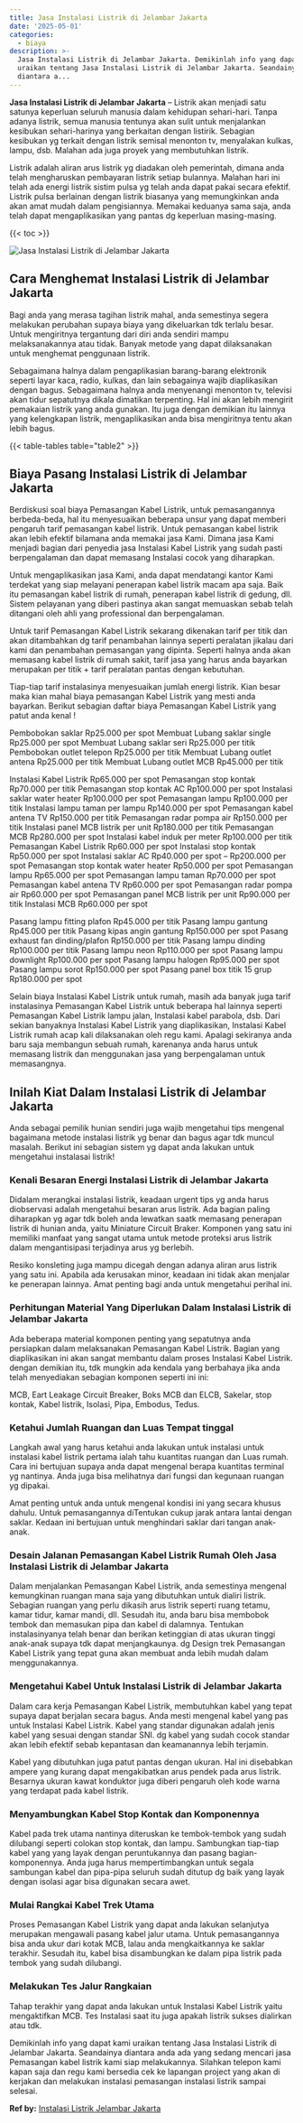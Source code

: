```yaml
---
title: Jasa Instalasi Listrik di Jelambar Jakarta
date: '2025-05-01'
categories:
  - biaya
description: >-
  Jasa Instalasi Listrik di Jelambar Jakarta. Demikinlah info yang dapat kami
  uraikan tentang Jasa Instalasi Listrik di Jelambar Jakarta. Seandainya
  diantara a...
---
```


**Jasa Instalasi Listrik di Jelambar Jakarta** – Listrik akan menjadi satu satunya keperluan seluruh manusia dalam kehidupan sehari-hari. Tanpa adanya listrik, semua manusia tentunya akan sulit untuk menjalankan kesibukan sehari-harinya yang berkaitan dengan listirik. Sebagian kesibukan yg terkait dengan listrik semisal menonton tv, menyalakan kulkas, lampu, dsb. Malahan ada juga proyek yang membutuhkan listrik.

Listrik adalah aliran arus listrik yg diadakan oleh pemerintah, dimana anda telah mengharuskan pembayaran listrik setiap bulannya. Malahan hari ini telah ada energi listrik sistim pulsa yg telah anda dapat pakai secara efektif. Listrik pulsa berlainan dengan listrik biasanya yang memungkinkan anda akan amat mudah dalam pengisiannya. Memakai keduanya sama saja, anda telah dapat mengaplikasikan yang pantas dg keperluan masing-masing.

{{< toc >}}

![Jasa Instalasi Listrik di Jelambar Jakarta](/images/instalasi-listrik-murah15.png)

## Cara Menghemat Instalasi Listrik di Jelambar Jakarta

Bagi anda yang merasa tagihan listrik mahal, anda semestinya segera melakukan perubahan supaya biaya yang dikeluarkan tdk terlalu besar. Untuk mengiritnya tergantung dari diri anda sendiri mampu melaksanakannya atau tidak. Banyak metode yang dapat dilaksanakan untuk menghemat penggunaan listrik.

Sebagaimana halnya dalam pengaplikasian barang-barang elektronik seperti layar kaca, radio, kulkas, dan lain sebagainya wajib diaplikasikan dengan bagus. Sebagaimana halnya anda menyenangi menonton tv, televisi akan tidur sepatutnya dikala dimatikan terpenting. Hal ini akan lebih mengirit pemakaian listrik yang anda gunakan. Itu juga dengan demikian itu lainnya yang kelengkapan listrik, mengaplikasikan anda bisa mengiritnya tentu akan lebih bagus.

{{< table-tables table="table2" >}}

## Biaya Pasang Instalasi Listrik di Jelambar Jakarta

Berdiskusi soal biaya Pemasangan Kabel Listrik, untuk pemasangannya berbeda-beda, hal itu menyesuaikan beberapa unsur yang dapat memberi pengaruh tarif pemasangan kabel listrik. Untuk pemasangan kabel listrik akan lebih efektif bilamana anda memakai jasa Kami. Dimana jasa Kami menjadi bagian dari penyedia jasa Instalasi Kabel Listrik yang sudah pasti berpengalaman dan dapat memasang Instalasi cocok yang diharapkan.

Untuk mengaplikasikan jasa Kami, anda dapat mendatangi kantor Kami terdekat yang siap melayani penerapan kabel listrik macam apa saja. Baik itu pemasangan kabel listrik di rumah, penerapan kabel listrik di gedung, dll. Sistem pelayanan yang diberi pastinya akan sangat memuaskan sebab telah ditangani oleh ahli yang professional dan berpengalaman.

Untuk tarif Pemasangan Kabel Listrik sekarang dikenakan tarif per titik dan akan ditambahkan dg tarif penambahan lainnya seperti peralatan jikalau dari kami dan penambahan pemasangan yang dipinta. Seperti halnya anda akan memasang kabel listrik di rumah sakit, tarif jasa yang harus anda bayarkan merupakan per titik + tarif peralatan pantas dengan kebutuhan.

Tiap-tiap tarif instalasinya menyesuaikan jumlah energi listrik. Kian besar maka kian mahal biaya pemasangan Kabel Listrik yang mesti anda bayarkan. Berikut sebagian daftar biaya Pemasangan Kabel Listrik yang patut anda kenal !

Pembobokan saklar Rp25.000 per spot Membuat Lubang saklar single Rp25.000 per spot Membuat Lubang saklar seri Rp25.000 per titik Pembobokan outlet telepon Rp25.000 per titik Membuat Lubang outlet antena Rp25.000 per titik Membuat Lubang outlet MCB Rp45.000 per titik

Instalasi Kabel Listrik Rp65.000 per spot Pemasangan stop kontak Rp70.000 per titik Pemasangan stop kontak AC Rp100.000 per spot Instalasi saklar water heater Rp100.000 per spot Pemasangan lampu Rp100.000 per titik Instalasi lampu taman per lampu Rp140.000 per spot Pemasangan kabel antena TV Rp150.000 per titik Pemasangan radar pompa air Rp150.000 per titik Instalasi panel MCB listrik per unit Rp180.000 per titik Pemasangan MCB Rp280.000 per spot Instalasi kabel induk per meter Rp100.000 per titik Pemasangan Kabel Listrik Rp60.000 per spot Instalasi stop kontak Rp50.000 per spot Instalasi saklar AC Rp40.000 per spot – Rp200.000 per spot Pemasangan stop kontak water heater Rp50.000 per spot Pemasangan lampu Rp65.000 per spot Pemasangan lampu taman Rp70.000 per spot Pemasangan kabel antena TV Rp60.000 per spot Pemasangan radar pompa air Rp60.000 per spot Pemasangan panel MCB listrik per unit Rp90.000 per titik Instalasi MCB Rp60.000 per spot

Pasang lampu fitting plafon Rp45.000 per titik Pasang lampu gantung Rp45.000 per titik Pasang kipas angin gantung Rp150.000 per spot Pasang exhaust fan dinding/plafon Rp150.000 per titik Pasang lampu dinding Rp100.000 per titik Pasang lampu neon Rp110.000 per spot Pasang lampu downlight Rp100.000 per spot Pasang lampu halogen Rp95.000 per spot Pasang lampu sorot Rp150.000 per spot Pasang panel box titik 15 grup Rp180.000 per spot

Selain biaya Instalasi Kabel Listrik untuk rumah, masih ada banyak juga tarif instalasinya Pemasangan Kabel Listrik untuk beberapa hal lainnya seperti Pemasangan Kabel Listrik lampu jalan, Instalasi kabel parabola, dsb. Dari sekian banyaknya Instalasi Kabel Listrik yang diaplikasikan, Instalasi Kabel Listrik rumah acap kali dilaksanakan oleh regu kami. Apalagi sekiranya anda baru saja membangun sebuah rumah, karenanya anda harus untuk memasang listrik dan menggunakan jasa yang berpengalaman untuk memasangnya.

## Inilah Kiat Dalam Instalasi Listrik di Jelambar Jakarta


Anda sebagai pemilik hunian sendiri juga wajib mengetahui tips mengenal bagaimana metode instalasi listrik yg benar dan bagus agar tdk muncul masalah. Berikut ini sebagian sistem yg dapat anda lakukan untuk mengetahui instalasai listrik!

### Kenali Besaran Energi Instalasi Listrik di Jelambar Jakarta

Didalam merangkai instalasi listrik, keadaan urgent tips yg anda harus diobservasi adalah mengetahui besaran arus listrik. Ada bagian paling diharapkan yg agar tdk boleh anda lewatkan saatk memasang penerapan listrik di hunian anda, yaitu Miniature Circuit Braker. Komponen yang satu ini memiliki manfaat yang sangat utama untuk metode proteksi arus listrik dalam mengantisipasi terjadinya arus yg berlebih.

Resiko konsleting juga mampu dicegah dengan adanya aliran arus listrik yang satu ini. Apabila ada kerusakan minor, keadaan ini tidak akan menjalar ke penerapan lainnya. Amat penting bagi anda untuk mengetahui perihal ini.

### Perhitungan Material Yang Diperlukan Dalam Instalasi Listrik di Jelambar Jakarta

Ada beberapa material komponen penting yang sepatutnya anda persiapkan dalam melaksanakan Pemasangan Kabel Listrik. Bagian yang diaplikasikan ini akan sangat membantu dalam proses Instalasi Kabel Listrik. dengan demikian itu, tdk mungkin ada kendala yang berbahaya jika anda telah menyediakan sebagian komponen seperti ini ini:

MCB, Eart Leakage Circuit Breaker, Boks MCB dan ELCB, Sakelar, stop kontak, Kabel listrik, Isolasi, Pipa, Embodus, Tedus.

### Ketahui Jumlah Ruangan dan Luas Tempat tinggal

Langkah awal yang harus ketahui anda lakukan untuk instalasi untuk instalasi kabel listrik pertama ialah tahu kuantitas ruangan dan Luas rumah. Cara ini bertujuan supaya anda dapat mengenal berapa kuantitas terminal yg nantinya. Anda juga bisa melihatnya dari fungsi dan kegunaan ruangan yg dipakai.

Amat penting untuk anda untuk mengenal kondisi ini yang secara khusus dahulu. Untuk pemasangannya diTentukan cukup jarak antara lantai dengan saklar. Kedaan ini bertujuan untuk menghindari saklar dari tangan anak-anak.

### Desain Jalanan Pemasangan Kabel Listrik Rumah Oleh Jasa Instalasi Listrik di Jelambar Jakarta

Dalam menjalankan Pemasangan Kabel Listrik, anda semestinya mengenal kemungkinan ruangan mana saja yang dibutuhkan untuk dialiri listrik. Sebagian ruangan yang perlu dikasih arus listrik seperti ruang tetamu, kamar tidur, kamar mandi, dll. Sesudah itu, anda baru bisa membobok tembok dan memasukan pipa dan kabel di dalamnya. Tentukan instalasinyanya telah benar dan berikan ketinggian di atas ukuran tinggi anak-anak supaya tdk dapat menjangkaunya. dg Design trek Pemasangan Kabel Listrik yang tepat guna akan membuat anda lebih mudah dalam menggunakannya.

### Mengetahui Kabel Untuk Instalasi Listrik di Jelambar Jakarta

Dalam cara kerja Pemasangan Kabel Listrik, membutuhkan kabel yang tepat supaya dapat berjalan secara bagus. Anda mesti mengenal kabel yang pas untuk Instalasi Kabel Listrik. Kabel yang standar digunakan adalah jenis kabel yang sesuai dengan standar SNI. dg kabel yang sudah cocok standar akan lebih efektif sebab kepantasan dan keamanannya lebih terjamin.

Kabel yang dibutuhkan juga patut pantas dengan ukuran. Hal ini disebabkan ampere yang kurang dapat mengakibatkan arus pendek pada arus listrik. Besarnya ukuran kawat konduktor juga diberi pengaruh oleh kode warna yang terdapat pada kabel listrik.

### Menyambungkan Kabel Stop Kontak dan Komponennya

Kabel pada trek utama nantinya diteruskan ke tembok-tembok yang sudah dilubangi seperti colokan stop kontak, dan lampu. Sambungkan tiap-tiap kabel yang yang layak dengan peruntukannya dan pasang bagian-komponennya. Anda juga harus mempertimbangkan untuk segala sambungan kabel dan pipa-pipa seluruh sudah ditutup dg baik yang layak dengan isolasi agar bisa digunakan secara awet.

### Mulai Rangkai Kabel Trek Utama

Proses Pemasangan Kabel Listrik yang dapat anda lakukan selanjutya merupakan mengawali pasang kabel jalur utama. Untuk pemasangannya bisa anda ukur dari kotak MCB, lalau anda mengkaitkannya ke saklar terakhir. Sesudah itu, kabel bisa disambungkan ke dalam pipa listrik pada tembok yang sudah dilubangi.

### Melakukan Tes Jalur Rangkaian

Tahap terakhir yang dapat anda lakukan untuk Instalasi Kabel Listrik yaitu mengaktifkan MCB. Tes Instalasi saat itu juga apakah listrik sukses dialirkan atau tdk.

Demikinlah info yang dapat kami uraikan tentang Jasa Instalasi Listrik di Jelambar Jakarta. Seandainya diantara anda ada yang sedang mencari jasa Pemasangan kabel listrik kami siap melakukannya. Silahkan telepon kami kapan saja dan regu kami bersedia cek ke lapangan project yang akan di kerjakan dan melakukan instalasi pemasangan instalasi listrik sampai selesai.

**Ref by:** [Instalasi Listrik Jelambar Jakarta](https://id.wikipedia.org/wiki/Instalasi)
